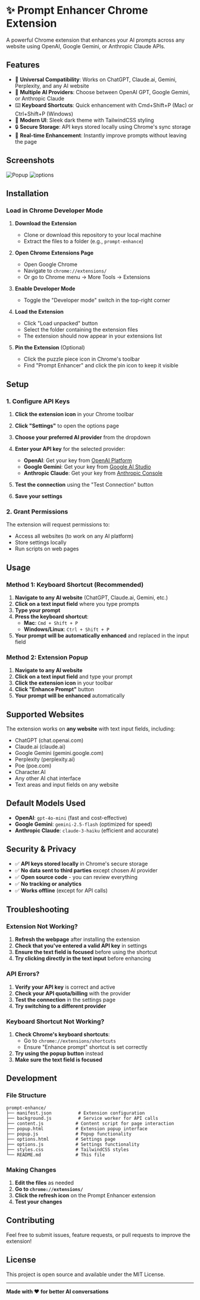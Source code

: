 # ✨ Prompt Enhancer Chrome Extension

A powerful Chrome extension that enhances your AI prompts across any website using OpenAI, Google Gemini, or Anthropic Claude APIs.

## Features

- 🎯 **Universal Compatibility**: Works on ChatGPT, Claude.ai, Gemini, Perplexity, and any AI website
- 🔄 **Multiple AI Providers**: Choose between OpenAI GPT, Google Gemini, or Anthropic Claude
- ⌨️ **Keyboard Shortcuts**: Quick enhancement with Cmd+Shift+P (Mac) or Ctrl+Shift+P (Windows)
- 🎨 **Modern UI**: Sleek dark theme with TailwindCSS styling
- 🔒 **Secure Storage**: API keys stored locally using Chrome's sync storage
- 🚀 **Real-time Enhancement**: Instantly improve prompts without leaving the page

## Screenshots
![Popup](public/popup.png)
![options](public/options.png)

## Installation

### Load in Chrome Developer Mode

1. **Download the Extension**
   - Clone or download this repository to your local machine
   - Extract the files to a folder (e.g., `prompt-enhance`)

2. **Open Chrome Extensions Page**
   - Open Google Chrome
   - Navigate to `chrome://extensions/`
   - Or go to Chrome menu → More Tools → Extensions

3. **Enable Developer Mode**
   - Toggle the "Developer mode" switch in the top-right corner

4. **Load the Extension**
   - Click "Load unpacked" button
   - Select the folder containing the extension files
   - The extension should now appear in your extensions list

5. **Pin the Extension** (Optional)
   - Click the puzzle piece icon in Chrome's toolbar
   - Find "Prompt Enhancer" and click the pin icon to keep it visible

## Setup

### 1. Configure API Keys

1. **Click the extension icon** in your Chrome toolbar
2. **Click "Settings"** to open the options page
3. **Choose your preferred AI provider** from the dropdown
4. **Enter your API key** for the selected provider:

   - **OpenAI**: Get your key from [OpenAI Platform](https://platform.openai.com/api-keys)
   - **Google Gemini**: Get your key from [Google AI Studio](https://makersuite.google.com/app/apikey)
   - **Anthropic Claude**: Get your key from [Anthropic Console](https://console.anthropic.com/)

5. **Test the connection** using the "Test Connection" button
6. **Save your settings**

### 2. Grant Permissions

The extension will request permissions to:
- Access all websites (to work on any AI platform)
- Store settings locally
- Run scripts on web pages

## Usage

### Method 1: Keyboard Shortcut (Recommended)

1. **Navigate to any AI website** (ChatGPT, Claude.ai, Gemini, etc.)
2. **Click on a text input field** where you type prompts
3. **Type your prompt**
4. **Press the keyboard shortcut**:
   - **Mac**: `Cmd + Shift + P`
   - **Windows/Linux**: `Ctrl + Shift + P`
5. **Your prompt will be automatically enhanced** and replaced in the input field

### Method 2: Extension Popup

1. **Navigate to any AI website**
2. **Click on a text input field** and type your prompt
3. **Click the extension icon** in your toolbar
4. **Click "Enhance Prompt"** button
5. **Your prompt will be enhanced** automatically

## Supported Websites

The extension works on **any website** with text input fields, including:

- ChatGPT (chat.openai.com)
- Claude.ai (claude.ai)
- Google Gemini (gemini.google.com)
- Perplexity (perplexity.ai)
- Poe (poe.com)
- Character.AI
- Any other AI chat interface
- Text areas and input fields on any website

## Default Models Used

- **OpenAI**: `gpt-4o-mini` (fast and cost-effective)
- **Google Gemini**: `gemini-2.5-flash` (optimized for speed)
- **Anthropic Claude**: `claude-3-haiku` (efficient and accurate)

## Security & Privacy

- ✅ **API keys stored locally** in Chrome's secure storage
- ✅ **No data sent to third parties** except chosen AI provider
- ✅ **Open source code** - you can review everything
- ✅ **No tracking or analytics**
- ✅ **Works offline** (except for API calls)

## Troubleshooting

### Extension Not Working?

1. **Refresh the webpage** after installing the extension
2. **Check that you've entered a valid API key** in settings
3. **Ensure the text field is focused** before using the shortcut
4. **Try clicking directly in the text input** before enhancing

### API Errors?

1. **Verify your API key** is correct and active
2. **Check your API quota/billing** with the provider
3. **Test the connection** in the settings page
4. **Try switching to a different provider**

### Keyboard Shortcut Not Working?

1. **Check Chrome's keyboard shortcuts**:
   - Go to `chrome://extensions/shortcuts`
   - Ensure "Enhance prompt" shortcut is set correctly
2. **Try using the popup button** instead
3. **Make sure the text field is focused**

## Development

### File Structure

```
prompt-enhance/
├── manifest.json          # Extension configuration
├── background.js          # Service worker for API calls
├── content.js            # Content script for page interaction
├── popup.html            # Extension popup interface
├── popup.js              # Popup functionality
├── options.html          # Settings page
├── options.js            # Settings functionality
├── styles.css            # TailwindCSS styles
└── README.md             # This file
```

### Making Changes

1. **Edit the files** as needed
2. **Go to `chrome://extensions/`**
3. **Click the refresh icon** on the Prompt Enhancer extension
4. **Test your changes**

## Contributing

Feel free to submit issues, feature requests, or pull requests to improve the extension!

## License

This project is open source and available under the MIT License.

---

**Made with ❤️ for better AI conversations**
